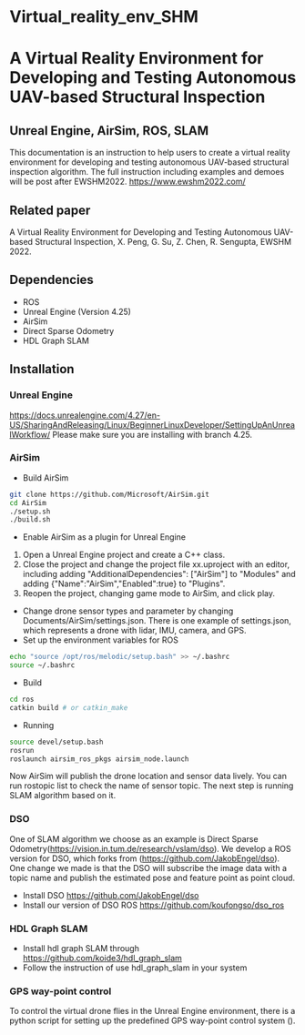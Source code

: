 # Virtual_reality_env_SHM
# A Virtual Reality Environment for Developing and Testing Autonomous UAV-based Structural Inspection
## Unreal Engine, AirSim, ROS, SLAM


This documentation is an instruction to help users to create a virtual reality environment for developing and testing autonomous UAV-based structural inspection algorithm. The full instruction including examples and demoes will be post after EWSHM2022. https://www.ewshm2022.com/
## Related paper
A Virtual Reality Environment for Developing and Testing Autonomous UAV-based Structural Inspection, X. Peng, G. Su, Z. Chen, R. Sengupta, EWSHM 2022.
## Dependencies
- ROS
- Unreal Engine (Version 4.25)
- AirSim
- Direct Sparse Odometry
- HDL Graph SLAM

## Installation
### Unreal Engine
https://docs.unrealengine.com/4.27/en-US/SharingAndReleasing/Linux/BeginnerLinuxDeveloper/SettingUpAnUnrealWorkflow/
Please make sure you are installing with branch 4.25.
### AirSim
- Build AirSim
```sh
git clone https://github.com/Microsoft/AirSim.git
cd AirSim
./setup.sh
./build.sh
```
- Enable AirSim as a plugin for Unreal Engine
1. Open a Unreal Engine project and create a C++ class.
2. Close the project and change the project file xx.uproject with an editor, including adding "AdditionalDependencies": ["AirSim"] to "Modules" and adding {"Name":"AirSim","Enabled":true} to "Plugins".
3. Reopen the project, changing game mode to AirSim, and click play.
- Change drone sensor types and parameter by changing Documents/AirSim/settings.json. There is one example of settings.json, which represents a drone with lidar, IMU, camera, and GPS.
- Set up the environment variables for ROS
```sh
echo "source /opt/ros/melodic/setup.bash" >> ~/.bashrc
source ~/.bashrc
```
- Build
```sh
cd ros
catkin build # or catkin_make
```
- Running
```sh
source devel/setup.bash
rosrun
roslaunch airsim_ros_pkgs airsim_node.launch
```
Now AirSim will publish the drone location and sensor data lively. You can run rostopic list to check the name of sensor topic. The next step is running SLAM algorithm based on it.
### DSO
One of SLAM algorithm we choose as an example is Direct Sparse Odometry(https://vision.in.tum.de/research/vslam/dso). We develop a ROS version for DSO, which forks from (https://github.com/JakobEngel/dso). One change we made is that the DSO will subscribe the image data with a topic name and publish the estimated pose and feature point as point cloud.
- Install DSO https://github.com/JakobEngel/dso
- Install our version of DSO ROS https://github.com/koufongso/dso_ros
### HDL Graph SLAM
 - Install hdl graph SLAM through https://github.com/koide3/hdl_graph_slam
 - Follow the instruction of use hdl_graph_slam in your system
### GPS way-point control 
To control the virtual drone flies in the Unreal Engine environment, there is a python script for setting up the predefined GPS way-point control system ().
